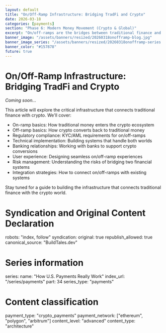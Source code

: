 ```yaml
---
layout: default
title: "On/Off-Ramp Infrastructure: Bridging TradFi and Crypto"
date: 2026-03-18
categories: [payments]
section: "Phase 6: Modern Money Movement (Crypto & Global)"
excerpt: "On/off-ramps are the bridges between traditional finance and crypto. Learn how to build and integrate with these critical infrastructure pieces."
banner_image: "/assets/banners/resized/20260318onofframp-blog.jpg"
banner_image_series: "/assets/banners/resized/20260318onofframp-series.jpg"
banner_color: "#157878"
future: true
---
```


# On/Off-Ramp Infrastructure: Bridging TradFi and Crypto

*Coming soon...*

This article will explore the critical infrastructure that connects traditional finance with crypto. We'll cover:

- On-ramp basics: How traditional money enters the crypto ecosystem
- Off-ramp basics: How crypto converts back to traditional money
- Regulatory compliance: KYC/AML requirements for on/off-ramps
- Technical implementation: Building systems that handle both worlds
- Banking relationships: Working with banks to support crypto conversions
- User experience: Designing seamless on/off-ramp experiences
- Risk management: Understanding the risks of bridging two financial systems
- Integration strategies: How to connect on/off-ramps with existing systems

Stay tuned for a guide to building the infrastructure that connects traditional finance with the crypto world.

# Syndication and Original Content Declaration
robots: "index, follow"
syndication:
  original: true
  republish_allowed: true
  canonical_source: "BuildTales.dev"

# Series information
series:
  name: "How U.S. Payments Really Work"
  index_url: "/series/payments"
  part: 34
  series_type: "payments"

# Content classification
payment_type: "crypto_payments"
payment_network: ["ethereum", "polygon", "arbitrum"]
content_level: "advanced"
content_type: "architecture"

